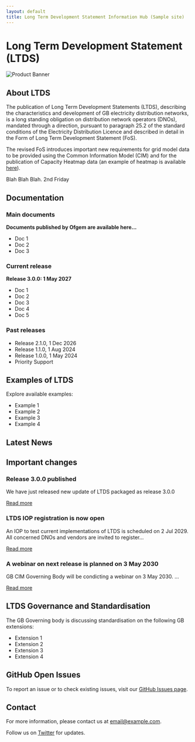```yaml
---
layout: default
title: Long Term Development Statement Information Hub (Sample site)
---
```


# Long Term Development Statement (LTDS)

![Product Banner](https://via.placeholder.com/800x200)


## About LTDS

The publication of Long Term Development Statements (LTDS), describing the characteristics and development of GB electricity distribution networks, is a long standing obligation on distribution network operators (DNOs), mandated through a direction, pursuant to paragraph 25.2 of the standard conditions of the Electricity Distribution Licence and described in detail in the Form of Long Term Development Statement (FoS).

The revised FoS introduces important new requirements for grid model data to be provided using the Common Information Model (CIM) and for the publication of Capacity Heatmap data (an example of heatmap is available <a href="https://opengridsystems.github.io/network-heatmaps-example/" target="_blank">here</a>).

Blah Blah Blah.
2nd Friday

<div class="section" id="packages">
  <h2>Documentation</h2>

  <div class="package">
    <h3>Main documents</h3>
    <p><strong>Documents published by Ofgem are available here...</strong></p>
    <ul>
      <li>Doc 1</li>
      <li>Doc 2</li>
      <li>Doc 3</li>
    </ul>
  </div>

  <div class="package">
    <h3>Current release</h3>
    <p><strong>Release 3.0.0: 1 May 2027</strong> </p>
    <ul>
      <li>Doc 1</li>
      <li>Doc 2</li>
      <li>Doc 3</li>
      <li>Doc 4</li>
      <li>Doc 5</li>
    </ul>
  </div>

  <div class="package">
    <h3>Past releases</h3>
    <ul>
      <li>Release 2.1.0, 1 Dec 2026</li>
      <li>Release 1.1.0, 1 Aug 2024</li>
      <li>Release 1.0.0, 1 May 2024</li>
      <li>Priority Support</li>
    </ul>
  </div>
</div>

<div class="section" id="features">
  <h2>Examples of LTDS</h2>
  <p>Explore available examples:</p>
  <ul>
    <li>Example 1</li>
    <li>Example 2</li>
    <li>Example 3</li>
    <li>Example 4</li>
  </ul>
</div>

## Latest News

<div id="news">
  <h2>Important changes</h2>
  <div class="news-item">
    <h3>Release 3.0.0 published</h3>
    <p>We have just released new update of LTDS packaged as release 3.0.0</p>
    <a href="https://link-to-news-article.com" target="_blank">Read more</a>
  </div>
  <div class="news-item">
    <h3>LTDS IOP registration is now open</h3>
    <p>An IOP to test current implementations of LTDS is scheduled on 2 Jul 2029. All concerned DNOs and vendors are invited to register...</p>
    <a href="https://link-to-news-article.com" target="_blank">Read more</a>
  </div>
  <div class="news-item">
    <h3>A webinar on next release is planned on 3 May 2030</h3>
    <p>GB CIM Governing Body will be condicting a webinar on 3 May 2030. ...</p>
    <a href="https://link-to-news-article.com" target="_blank">Read more</a>
  </div>
</div>

<div class="section" id="features">
  <h2>LTDS Governance and Standardisation</h2>
  <p>The GB Governing body is discussing standardisation on the following GB extensions:</p>
  <ul>
    <li>Extension 1</li>
    <li>Extension 2</li>
    <li>Extension 3</li>
    <li>Extension 4</li>
  </ul>
</div>

<div class="section" id="github-issues">
  <h2>GitHub Open Issues</h2>
  <p>To report an issue or to check existing issues, visit our <a href="https://github.com/your-username/your-repository/issues">GitHub Issues page</a>.</p>
  <div id="issues"></div>


</div>

<div class="section" id="contact">
  <h2>Contact</h2>
  <p>For more information, please contact us at <a href="mailto:email@example.com">email@example.com</a>.</p>
  <p>Follow us on <a href="https://twitter.com/yourusername">Twitter</a> for updates.</p>
</div>

<script>
  // Fetch and display GitHub issues
  fetch('https://api.github.com/repos/griddigit/ltds/issues')
    .then(response => {
      if (!response.ok) {
        throw new Error('Network response was not ok ' + response.statusText);
      }
      return response.json();
    })
    .then(data => {
      const issuesContainer = document.getElementById('issues');
      if (data.length === 0) {
        issuesContainer.innerHTML = '<p>No open issues at the moment.</p>';
      } else {
        data.forEach(issue => {
          const issueElement = document.createElement('div');
          issueElement.className = 'issue';
          issueElement.innerHTML = `<h3><a href="${issue.html_url}">${issue.title}</a></h3><p>${issue.body}</p>`;
          issuesContainer.appendChild(issueElement);
        });
      }
    })
    .catch(error => {
      console.error('There was a problem with the fetch operation:', error);
      document.getElementById('issues').innerHTML = '<p>Failed to load issues. Please try again later.</p>';
    });

  // Example of fetching news data (replace with your own source)
  fetch('https://api.example.com/news') // Replace with your news API URL
    .then(response => {
      if (!response.ok) {
        throw new Error('Network response was not ok ' + response.statusText);
      }
      return response.json();
    })
    .then(data => {
      const newsContainer = document.getElementById('news');
      data.articles.forEach(article => {
        const articleElement = document.createElement('div');
        articleElement.className = 'news-item';
        articleElement.innerHTML = `<h3>${article.title}</h3><p>${article.description}</p><a href="${article.url}" target="_blank">Read more</a>`;
        newsContainer.appendChild(articleElement);
      });
    })
    .catch(error => {
      console.error('There was a problem with the fetch operation:', error);
      document.getElementById('news').innerHTML = '<p>Failed to load news. Please try again later.</p>';
    });
</script>
